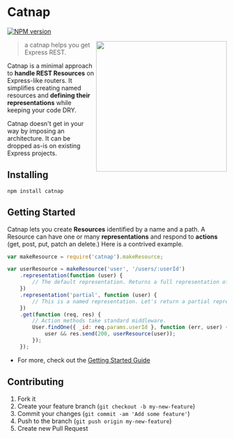 # Catnap
[![NPM version](https://badge.fury.io/js/catnap.svg)](http://badge.fury.io/js/catnap)

<img width="300" align="right" src="https://dl.dropboxusercontent.com/u/25944784/catnap.png"/>

> a catnap helps you get Express REST.

Catnap is a minimal approach to **handle REST Resources** on Express-like routers. It simplifies creating named resources and **defining their representations** while keeping your code DRY.

Catnap doesn't get in your way by imposing an architecture. It can be dropped as-is on existing Express projects.

## Installing

`npm install catnap`

## Getting Started
Catnap lets you create **Resources** identified by a name and a path. A Resource can have one or many **representations** and respond to **actions** (get, post, put, patch an delete.) Here is a contrived example.

~~~~javascript
var makeResource = require('catnap').makeResource;

var userResource = makeResource('user', '/users/:userId')
    .representation(function (user) {
        // The default representation. Returns a full representation of user
    })
    .representation('partial', function (user) {
    	// This is a named representation. Let's return a partial representation
    })
    .get(function (req, res) {
    	// Action methods take standard middleware.
        User.findOne({ _id: req.params.userId }, function (err, user) {
            user && res.send(200, userResource(user));
        });
    });
~~~~

* For more, check out the [Getting Started Guide](http://github.com/mikaa123/catnap/wiki/Getting-Started)


## Contributing

1. Fork it
2. Create your feature branch (`git checkout -b my-new-feature`)
3. Commit your changes (`git commit -am 'Add some feature'`)
4. Push to the branch (`git push origin my-new-feature`)
5. Create new Pull Request
